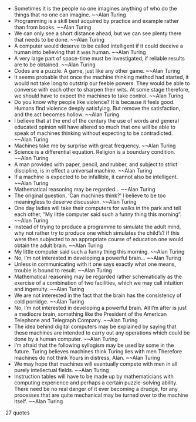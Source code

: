  - Sometimes it is the people no one imagines anything of who do the things that no one can imagine. ~~Alan Turing
 - Programming is a skill best acquired by practice and example rather than from books. ~~Alan Turing
 - We can only see a short distance ahead, but we can see plenty there that needs to be done. ~~Alan Turing
 - A computer would deserve to be called intelligent if it could deceive a human into believing that it was human. ~~Alan Turing
 - A very large part of space-time must be investigated, if reliable results are to be obtained. ~~Alan Turing
 - Codes are a puzzle. A game, just like any other game. ~~Alan Turing
 - It seems probable that once the machine thinking method had started, it would not take long to outstrip our feeble powers. They would be able to converse with each other to sharpen their wits. At some stage therefore, we should have to expect the machines to take control. ~~Alan Turing
 - Do you know why people like violence? It is because it feels good. Humans find violence deeply satisfying. But remove the satisfaction, and the act becomes hollow. ~~Alan Turing
 - I believe that at the end of the century the use of words and general educated opinion will have altered so much that one will be able to speak of machines thinking without expecting to be contradicted. ~~Alan Turing
 - Machines take me by surprise with great frequency. ~~Alan Turing
 - Science is a differential equation. Religion is a boundary condition. ~~Alan Turing
 - A man provided with paper, pencil, and rubber, and subject to strict discipline, is in effect a universal machine. ~~Alan Turing
 - If a machine is expected to be infallible, it cannot also be intelligent. ~~Alan Turing
 - Mathematical reasoning may be regarded... ~~Alan Turing
 - The original question, ‘Can machines think?’ I believe to be too meaningless to deserve discussion. ~~Alan Turing
 - One day ladies will take their computers for walks in the park and tell each other, “My little computer said such a funny thing this morning”. ~~Alan Turing
 - Instead of trying to produce a programme to simulate the adult mind, why not rather try to produce one which simulates the child’s? If this were then subjected to an appropriate course of education one would obtain the adult brain. ~~Alan Turing
 - My little computer said such a funny thing this morning. ~~Alan Turing
 - No, I’m not interested in developing a powerful brain... ~~Alan Turing
 - Unless in communicating with it one says exactly what one means, trouble is bound to result. ~~Alan Turing
 - Mathematical reasoning may be regarded rather schematically as the exercise of a combination of two facilities, which we may call intuition and ingenuity. ~~Alan Turing
 - We are not interested in the fact that the brain has the consistency of cold porridge. ~~Alan Turing
 - No, I’m not interested in developing a powerful brain. All I’m after is just a mediocre brain, something like the President of the American Telephone and Telegraph Company. ~~Alan Turing
 - The idea behind digital computers may be explained by saying that these machines are intended to carry out any operations which could be done by a human computer. ~~Alan Turing
 - I’m afraid that the following syllogism may be used by some in the future. Turing believes machines think Turing lies with men Therefore machines do not think Yours in distress, Alan. ~~Alan Turing
 - We may hope that machines will eventually compete with men in all purely intellectual fields. ~~Alan Turing
 - Instruction tables will have to be made up by mathematicians with computing experience and perhaps a certain puzzle-solving ability. There need be no real danger of it ever becoming a drudge, for any processes that are quite mechanical may be turned over to the machine itself. ~~Alan Turing

27 quotes
